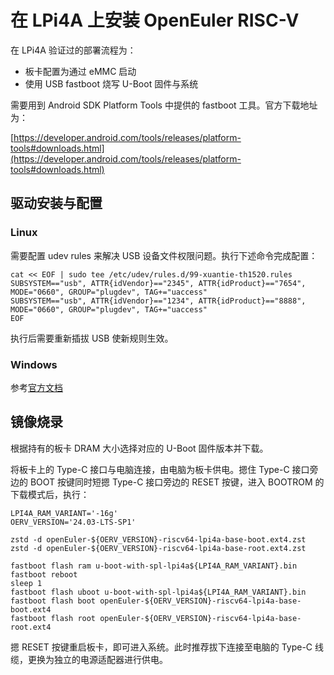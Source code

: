 # 在 LPi4A 上安装 OpenEuler RISC-V

在 LPi4A 验证过的部署流程为：

- 板卡配置为通过 eMMC 启动
- 使用 USB fastboot 烧写 U-Boot 固件与系统

需要用到 Android SDK Platform Tools 中提供的 fastboot 工具。官方下载地址为：

[https://developer.android.com/tools/releases/platform-tools#downloads.html](https://developer.android.com/tools/releases/platform-tools#downloads.html)

## 驱动安装与配置

### Linux

需要配置 udev rules 来解决 USB 设备文件权限问题。执行下述命令完成配置：

```shell
cat << EOF | sudo tee /etc/udev/rules.d/99-xuantie-th1520.rules
SUBSYSTEM=="usb", ATTR{idVendor}=="2345", ATTR{idProduct}=="7654", MODE="0660", GROUP="plugdev", TAG+="uaccess"
SUBSYSTEM=="usb", ATTR{idVendor}=="1234", ATTR{idProduct}=="8888", MODE="0660", GROUP="plugdev", TAG+="uaccess"
EOF
```

执行后需要重新插拔 USB 使新规则生效。

### Windows

参考[官方文档](https://wiki.sipeed.com/hardware/zh/lichee/th1520/lpi4a/4_burn_image.html#Windows-%E4%B8%8B%E9%A9%B1%E5%8A%A8%E5%AE%89%E8%A3%85)

## 镜像烧录

根据持有的板卡 DRAM 大小选择对应的 U-Boot 固件版本并下载。

将板卡上的 Type-C 接口与电脑连接，由电脑为板卡供电。摁住 Type-C 接口旁边的 BOOT 按键同时短摁 Type-C 接口旁边的 RESET 按键，进入 BOOTROM 的下载模式后，执行：

```shell
LPI4A_RAM_VARIANT='-16g'
OERV_VERSION='24.03-LTS-SP1'

zstd -d openEuler-${OERV_VERSION}-riscv64-lpi4a-base-boot.ext4.zst
zstd -d openEuler-${OERV_VERSION}-riscv64-lpi4a-base-root.ext4.zst

fastboot flash ram u-boot-with-spl-lpi4a${LPI4A_RAM_VARIANT}.bin
fastboot reboot
sleep 1
fastboot flash uboot u-boot-with-spl-lpi4a${LPI4A_RAM_VARIANT}.bin
fastboot flash boot openEuler-${OERV_VERSION}-riscv64-lpi4a-base-boot.ext4
fastboot flash root openEuler-${OERV_VERSION}-riscv64-lpi4a-base-root.ext4
```

摁 RESET 按键重启板卡，即可进入系统。此时推荐拔下连接至电脑的 Type-C 线缆，更换为独立的电源适配器进行供电。
